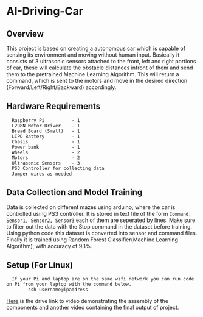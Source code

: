 AI-Driving-Car
=============
      
## Overview

   This project is based on creating a autonomous car which is capable of sensing its environment and moving without human input. Basically it consists of 3 ultrasonic sensors attached to the front, left and right portions of car, these will calculate the obstacle distances infront of them and send them to the pretrained Machine Learning Algorithm. This will return a command, which is sent to the motors and move in the desired direction (Forward/Left/Right/Backward) accordingly.

## Hardware Requirements
      Raspberry Pi          - 1
      L298N Motor Driver    - 1
      Bread Board (Small)   - 1
      LIPO Battery          - 1
      Chasis                - 1
      Power bank            - 1
      Wheels                - 2
      Motors                - 2
      Ultrasonic Sensors    - 3
      PS3 Controller for collecting data
      Jumper wires as needed
    
## Data Collection and Model Training

   Data is collected on different mazes using arduino, where the car is controlled using PS3 controller. It is stored in text file of the form ```Command, Sensor1, Sensor2, Sensor3``` each of them are seperated by lines. Make sure to filter out the data with the Stop command in the dataset before training. Using python code this dataset is converted into sensor and command files. Finally it is trained using Random Forest Classifier(Machine Learning Algorithm), with accuracy of 93%.


## Setup (For Linux)
      If your Pi and laptop are on the same wifi network you can run code on Pi from your laptop with the command below.
            ssh username@ipaddress
            
[Here](https://drive.google.com/drive/folders/1Pr7gGW8ToveAyUVRObod15jswgyZrwg8) is the drive link to video demonstrating the assembly of the components and another video containing the final output of project.
      
